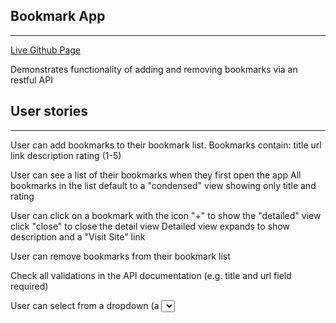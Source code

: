 ## Bookmark App ##
- - - -

[Live Github Page](https://thinkful-ei-unicorn.github.io/ming-cheng-bookmarks-app/)

Demonstrates functionality of adding and removing bookmarks via an restful API 

## User stories ##
- - - -

User can add bookmarks to their bookmark list. Bookmarks contain:
    title
    url link
    description
    rating (1-5)

User can see a list of their bookmarks when they first open the app
    All bookmarks in the list default to a "condensed" view showing only title and rating

User can click on a bookmark with the icon "+" to show the "detailed" view
    click "close" to close the detail view
    Detailed view expands to show description and a "Visit Site" link

User can remove bookmarks from their bookmark list

Check all validations in the API documentation (e.g. title and url field required)

User can select from a dropdown (a <select> element) a "minimum rating" to filter the list by all bookmarks rated at or above the chosen selection